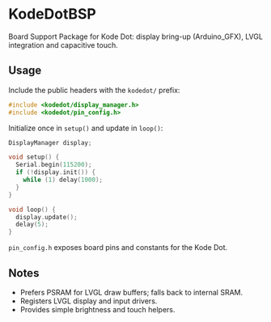 # KodeDotBSP

Board Support Package for Kode Dot: display bring-up (Arduino_GFX), LVGL integration and capacitive touch.

## Usage

Include the public headers with the `kodedot/` prefix:

```cpp
#include <kodedot/display_manager.h>
#include <kodedot/pin_config.h>
```

Initialize once in `setup()` and update in `loop()`:

```cpp
DisplayManager display;

void setup() {
  Serial.begin(115200);
  if (!display.init()) {
    while (1) delay(1000);
  }
}

void loop() {
  display.update();
  delay(5);
}
```

`pin_config.h` exposes board pins and constants for the Kode Dot.

## Notes
- Prefers PSRAM for LVGL draw buffers; falls back to internal SRAM.
- Registers LVGL display and input drivers.
- Provides simple brightness and touch helpers.
